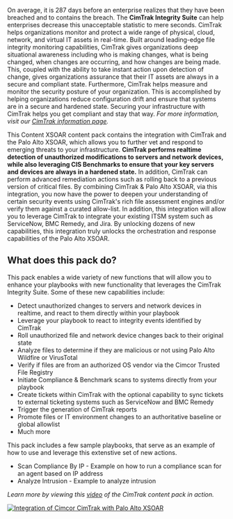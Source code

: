 On average, it is 287 days before an enterprise realizes that they have been breached and to contains the breach. The **CimTrak Integrity Suite** can help enterprises decrease this unacceptable statistic to mere seconds.   CimTrak helps organizations monitor and protect a wide range of physical, cloud, network, and virtual IT assets in real-time. Built around leading-edge file integrity monitoring capabilities, CimTrak gives organizations deep situational awareness including who is making changes, what is being changed, when changes are occurring, and how changes are being made. This, coupled with the ability to take instant action upon detection of change, gives organizations assurance that their IT assets are always in a secure and compliant state.  Furthermore, CimTrak helps measure and monitor the security posture of your organization.  This is accomplished by helping organizations reduce configuration drift and ensure that systems are in a secure and hardened state. Securing your infrastructure with CimTrak helps you get compliant and stay that way. *For more information, visit our [CimTrak information page](https://www.cimcor.com/cimtrak-integrity-suite).*

This Content XSOAR content pack contains the integration with CimTrak and the Palo Alto XSOAR, which allows you to further vet and respond to emerging threats to your infrastructure. **CimTrak performs realtime detection of unauthorized modifications to servers and network devices, while also leveraging CIS Benchmarks to ensure that your key servers and devices are always in a hardened state.** In addition, CimTrak can perform advanced remediation actions such as rolling back to a previous version of critical files. By combining CimTrak & Palo Alto XSOAR, via this integration, you now have the power to deepen your understanding of certain security events using CimTrak's rich file assessment engines and/or verify them against a curated allow-list. In addition, this integration will allow you to leverage CimTrak to integrate your existing ITSM system such as ServiceNow, BMC Remedy, and Jira. By unlocking dozens of new capabilities, this integration truly unlocks the orchestration and response capabilities of the Palo Alto XSOAR.

## What does this pack do?

This pack enables a wide variety of new functions that will allow you to enhance your playbooks with new functionality that leverages the CimTrak Integrity Suite.  Some of these new capabilities include:

- Detect unauthorized changes to servers and network devices in realtime, and react to them directly within your playbook  
- Leverage your playbook to react to integrity events identified by CimTrak
- Roll unauthorized file and network device changes back to their original state
- Analyze files to determine if they are malicious or not using Palo Alto Wildfire or VirusTotal
- Verify if files are from an authorized OS vendor via the Cimcor Trusted File Registry
- Initiate Compliance & Benchmark scans to systems directly from your playbook
- Create tickets within CimTrak with the optional capability to sync tickets to external ticketing systems such as ServiceNow and BMC Remedy
- Trigger the generation of CimTrak reports
- Promote files or IT environment changes to an authoritative baseline or global allowlist
- Much more

This pack includes a few sample playbooks, that serve as an example of how to use and leverage this extenstive set of new actions. 

- Scan Compliance By IP	- Example on how to run a compliance scan for an agent based on IP address
- Analyze Intrusion - Example to analyze intrusion

*Learn more by viewing this [video](https://cimcor.wistia.com/medias/qa9xv7d63j) of the CimTrak content pack in action.*

[![Integration of Cimcor CimTrak with Palo Alto XSOAR](https://embed-ssl.wistia.com/deliveries/12a3644ca48cd7fc76dfa55f587aa677.jpg?image_crop_resized=900x506&image_play_button=true&image_play_button_size=2x&image_play_button_color=174bd2e0)](https://cimcor.wistia.com/medias/qa9xv7d63j "Integration of Cimcor CimTrak with Palo Alto XSOAR")
